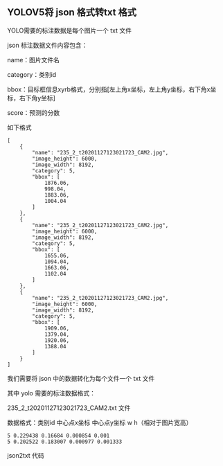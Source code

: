 ## YOLOV5将 json 格式转txt 格式

YOLO需要的标注数据是每个图片一个 txt 文件

json 标注数据文件内容包含：

name：图片文件名

category：类别id

bbox：目标框信息xyrb格式，分别指[左上角x坐标，左上角y坐标，右下角x坐标，右下角y坐标]

score：预测的分数

如下格式

```
[
    {
        "name": "235_2_t20201127123021723_CAM2.jpg",
        "image_height": 6000,
        "image_width": 8192,
        "category": 5,
        "bbox": [
            1876.06,
            998.04,
            1883.06,
            1004.04
        ]
    },
    {
        "name": "235_2_t20201127123021723_CAM2.jpg",
        "image_height": 6000,
        "image_width": 8192,
        "category": 5,
        "bbox": [
            1655.06,
            1094.04,
            1663.06,
            1102.04
        ]
    },
    {
        "name": "235_2_t20201127123021723_CAM2.jpg",
        "image_height": 6000,
        "image_width": 8192,
        "category": 5,
        "bbox": [
            1909.06,
            1379.04,
            1920.06,
            1388.04
        ]
    }
]
```

我们需要将 json 中的数据转化为每个文件一个 txt 文件

其中 yolo 需要的标注数据格式：

235_2_t20201127123021723_CAM2.txt 文件 

数据格式：类别id 中心点x坐标  中心点y坐标 w  h（相对于图片宽高）

```
5 0.229438 0.16684 0.000854 0.001
5 0.202522 0.183007 0.000977 0.001333
```

json2txt 代码